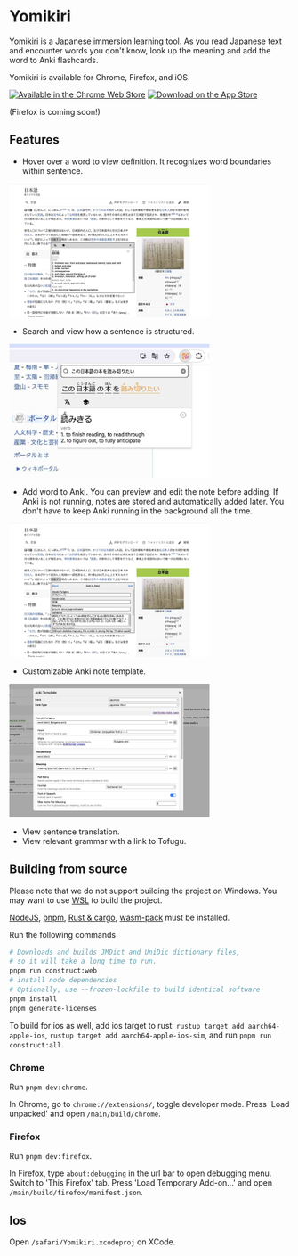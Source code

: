 # Yomikiri

Yomikiri is a Japanese immersion learning tool. As you read Japanese text and encounter words you don't know, look up the meaning and add the word to Anki flashcards.

Yomikiri is available for Chrome, Firefox, and iOS.

<div>
<a href="https://chromewebstore.google.com/detail/iecicegmfmljmefcaknlkaaniemghefc"><img alt="Available in the Chrome Web Store" src="https://i.imgur.com/Mw6ip7o.png" height="48"/></img></a>  
<a href="https://apps.apple.com/us/app/yomikiri/id6479743831"><img alt="Download on the App Store" src="https://i.imgur.com/nRP4dWp.png" height="48"></img></a>
</div>

(Firefox is coming soon!)

## Features

- Hover over a word to view definition. It recognizes word boundaries within sentence.
<img src="./extra/resources/screenshots/desktop-tooltip.jpg?raw=true" height="240"/>

- Search and view how a sentence is structured.
<img src="./extra/resources/screenshots/desktop-popup.jpg?raw=true" height="240"/>

- Add word to Anki. You can preview and edit the note before adding.
If Anki is not running, notes are stored and automatically added later. You don't have to keep Anki running in the background all the time.
<img src="./extra/resources/screenshots/desktop-tooltip-anki.jpg?raw=true" height="240"/>

- Customizable Anki note template.
<img src="./extra/resources/screenshots/desktop-anki-configuration.jpg?raw=true" height="240"/>

- View sentence translation.
- View relevant grammar with a link to Tofugu.

## Building from source

Please note that we do not support building the project on Windows. You may want to use [WSL](https://learn.microsoft.com/en-us/windows/wsl/install) to build the project.

[NodeJS](https://nodejs.org/en/download), [pnpm](https://pnpm.io/installation), [Rust & cargo](https://www.rust-lang.org/tools/install), [wasm-pack](https://rustwasm.github.io/wasm-pack/installer/) must be installed.

Run the following commands

```sh
# Downloads and builds JMDict and UniDic dictionary files,
# so it will take a long time to run.
pnpm run construct:web
# install node dependencies
# Optionally, use --frozen-lockfile to build identical software
pnpm install
pnpm generate-licenses
```

To build for ios as well, add ios target to rust:
`rustup target add aarch64-apple-ios`, `rustup target add aarch64-apple-ios-sim`,
and run `pnpm run construct:all`.

### Chrome

Run `pnpm dev:chrome`.

In Chrome, go to `chrome://extensions/`, toggle developer mode. Press 'Load unpacked' and open `/main/build/chrome`.

### Firefox

Run `pnpm dev:firefox`.

In Firefox, type `about:debugging` in the url bar to open debugging menu. Switch to 'This Firefox' tab.
Press 'Load Temporary Add-on...' and open `/main/build/firefox/manifest.json`.

## Ios

Open `/safari/Yomikiri.xcodeproj` on XCode.
